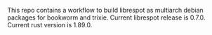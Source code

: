 This repo contains a workflow to build librespot as multiarch debian packages for bookworm and trixie.
Current librespot release is 0.7.0.
Current rust version is 1.89.0.
